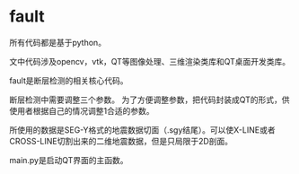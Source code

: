 # fault

所有代码都是基于python。

文中代码涉及opencv，vtk，QT等图像处理、三维渲染类库和QT桌面开发类库。

fault是断层检测的相关核心代码。


断层检测中需要调整三个参数。
为了方便调整参数，把代码封装成QT的形式，供使用者根据自己的情况调整1合适的参数。



所使用的数据是SEG-Y格式的地震数据切面（.sgy结尾）。可以使X-LINE或者CROSS-LINE切割出来的二维地震数据，但是只局限于2D剖面。


main.py是启动QT界面的主函数。
